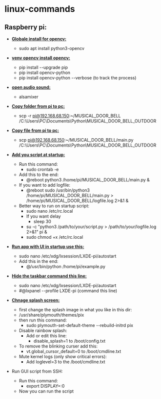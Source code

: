 # linux-commands

## Raspberry pi:

- **<ins>Globale install for opencv:</ins>**
  - sudo apt install python3-opencv

- <ins>**venv opencv install opencv:**</ins>
  - pip install --upgrade pip
  - pip install opencv-python
  - pip install opencv-python --verbose (to track the process)
  
- **<ins>open audio sound:</ins>**
  - alsamixer

- **<ins>Copy folder from pi to pc:</ins>**
  - scp -r pi@192.168.68.150:~/MUSICAL_DOOR_BELL /C:\Users\PC\Documents\Python\MUSICAL_DOOR_BELL_OUTDOOR

- **<ins>Copy file from pi to pc:</ins>**
  - scp pi@192.168.68.150:~/MUSICAL_DOOR_BELL/main.py /C:\Users\PC\Documents\Python\MUSICAL_DOOR_BELL_OUTDOOR

- **<ins>Add you script at startup:</ins>**
  - Run this command:
    - sudo crontab -e
  - Add this to the end:
    - @reboot python3 /home/pi/MUSICAL_DOOR_BELL/main.py &
  - If you want to add logfile:
    - @reboot sudo /usr/bin/python3 /home/pi/MUSICAL_DOOR_BELL/main.py > /home/pi/MUSICAL_DOOR_BELL/logfile.log 2>&1 &
  - Better way to run on startup script:
    - sudo nano /etc/rc.local
    - If you want delay
      - sleep 30
    - su -c "python3 /path/to/your/script.py > /path/to/your/logfile.log 2>&1" pi &
    - sudo chmod +x /etc/rc.local

- **<ins>Run app with UI in startup use this:</ins>**
  - sudo nano /etc/xdg/lxsession/LXDE-pi/autostart
  - Add this in the end:
    - @/usr/bin/python /home/pi/example.py

- **<ins>Hide the taskbar command this line:</ins>**
  - sudo nano /etc/xdg/lxsession/LXDE-pi/autostart
  - #@lxpanel --profile LXDE-pi (command this line)

- **<ins>Chnage splash screen:</ins>**
  - first change the splash image in what you like in this dir:
  - /usr/share/plymouth/themes/pix
  - then run this command:
    - sudo plymouth-set-default-theme --rebuild-initrd pix
  - Disable rainbow splash:
    - Add or edit this line:
      - disable_splash=1 to /boot/config.txt
  - To remove the blinking curser add this:
    - vt.global_cursor_default=0 to /boot/cmdline.txt
  - Mute kernel logs (only show critical errors):
    - Add loglevel=3 to the /boot/cmdline.txt
- Run GUI script from SSH:
  - Run this command:
    - export DISPLAY=:0
  - Now you can run the script
